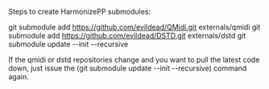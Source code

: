 Steps to create HarmonizePP submodules:

git submodule add https://github.com/evildead/QMidi.git externals/qmidi
git submodule add https://github.com/evildead/DSTD.git externals/dstd
git submodule update --init --recursive

If the qmidi or dstd repositories change and you want to pull the latest code down, just issue the (git submodule update --init --recursive) command again.
